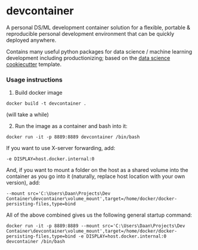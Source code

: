 # devcontainer
A personal DS/ML development container solution for a flexible, portable &amp; reproducible personal development environment that can be quickly deployed anywhere.

Contains many useful python packages for data science / machine learning development including productionizing; based on the [data science cookiecutter](https://github.com/drivendata/cookiecutter-data-science) template.

### Usage instructions

1. Build docker image 
```
docker build -t devcontainer . 
```
(will take a while)

2. Run the image as a container and bash into it: 
```
docker run -it -p 8889:8889 devcontainer /bin/bash
```

If you want to use X-server forwarding, add:
```
-e DISPLAY=host.docker.internal:0
```

And, if you want to mount a folder on the host as a shared volume into the container as you go into it (naturally, replace host location with your own version), add:
```
--mount src='C:\Users\Daan\Projects\Dev Container\devcontainer\volume_mount',target=/home/docker/docker-persisting-files,type=bind
```

All of the above combined gives us the following general startup command:
```
docker run -it -p 8889:8889 --mount src='C:\Users\Daan\Projects\Dev Container\devcontainer\volume_mount',target=/home/docker/docker-persisting-files,type=bind -e DISPLAY=host.docker.internal:0 devcontainer /bin/bash
```